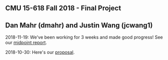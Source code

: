 ## CMU 15-618 Fall 2018 - Final Project

## Dan Mahr (dmahr) and Justin Wang (jcwang1)

2018-11-19: We've been working for 3 weeks and made good progress! See our [midpoint report](midpoint.md).

2018-10-30: Here's our [proposal](proposal.md).


